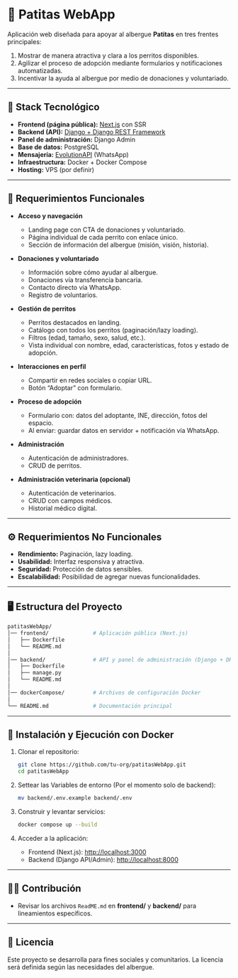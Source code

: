 # 🐾 Patitas WebApp

Aplicación web diseñada para apoyar al albergue **Patitas** en tres frentes principales:

1. Mostrar de manera atractiva y clara a los perritos disponibles.
2. Agilizar el proceso de adopción mediante formularios y notificaciones automatizadas.
3. Incentivar la ayuda al albergue por medio de donaciones y voluntariado.

---

## 🚀 Stack Tecnológico

- **Frontend (página pública):** [Next.js](https://nextjs.org/) con SSR
- **Backend (API):** [Django + Django REST Framework](https://www.django-rest-framework.org/)
- **Panel de administración:** Django Admin
- **Base de datos:** PostgreSQL
- **Mensajería:** [EvolutionAPI](https://evolution-api.com/) (WhatsApp)
- **Infraestructura:** Docker + Docker Compose
- **Hosting:** VPS (por definir)

---

## 📌 Requerimientos Funcionales

- **Acceso y navegación**

  - Landing page con CTA de donaciones y voluntariado.
  - Página individual de cada perrito con enlace único.
  - Sección de información del albergue (misión, visión, historia).

- **Donaciones y voluntariado**

  - Información sobre cómo ayudar al albergue.
  - Donaciones vía transferencia bancaria.
  - Contacto directo vía WhatsApp.
  - Registro de voluntarios.

- **Gestión de perritos**

  - Perritos destacados en landing.
  - Catálogo con todos los perritos (paginación/lazy loading).
  - Filtros (edad, tamaño, sexo, salud, etc.).
  - Vista individual con nombre, edad, características, fotos y estado de adopción.

- **Interacciones en perfil**

  - Compartir en redes sociales o copiar URL.
  - Botón “Adoptar” con formulario.

- **Proceso de adopción**

  - Formulario con: datos del adoptante, INE, dirección, fotos del espacio.
  - Al enviar: guardar datos en servidor + notificación vía WhatsApp.

- **Administración**

  - Autenticación de administradores.
  - CRUD de perritos.

- **Administración veterinaria (opcional)**
  - Autenticación de veterinarios.
  - CRUD con campos médicos.
  - Historial médico digital.

---

## ⚙️ Requerimientos No Funcionales

- **Rendimiento:** Paginación, lazy loading.
- **Usabilidad:** Interfaz responsiva y atractiva.
- **Seguridad:** Protección de datos sensibles.
- **Escalabilidad:** Posibilidad de agregar nuevas funcionalidades.

---

## 🖥️ Estructura del Proyecto

```bash
patitasWebApp/
│── frontend/              # Aplicación pública (Next.js)
│   ├── Dockerfile
│   └── README.md
│
│── backend/               # API y panel de administración (Django + DRF)
│   ├── Dockerfile
│   ├── manage.py
│   └── README.md
│
│── dockerCompose/         # Archivos de configuración Docker
│
└── README.md              # Documentación principal
```

---

## 🐳 Instalación y Ejecución con Docker

1. Clonar el repositorio:

   ```bash
   git clone https://github.com/tu-org/patitasWebApp.git
   cd patitasWebApp
   ```

2. Settear las Variables de entorno (Por el momento solo de backend):

   ```bash
   mv backend/.env.example backend/.env
   ```

3. Construir y levantar servicios:

    ```bash
    docker compose up --build
    ```

4. Acceder a la aplicación:

   - Frontend (Next.js): [http://localhost:3000](http://localhost:3000)
   - Backend (Django API/Admin): [http://localhost:8000](http://localhost:8000)

---

## 👩‍💻 Contribución

- Revisar los archivos `ReadME.md` en **frontend/** y **backend/** para lineamientos específicos.

---

## 📄 Licencia

Este proyecto se desarrolla para fines sociales y comunitarios. La licencia será definida según las necesidades del albergue.

